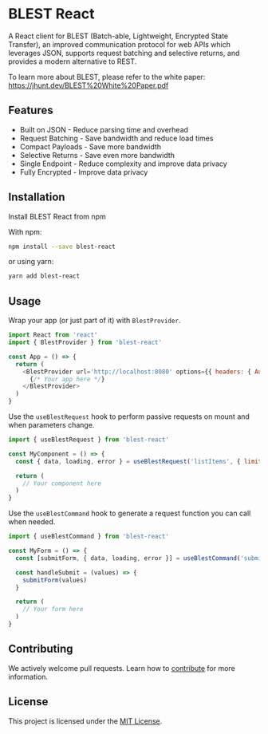 # BLEST React

A React client for BLEST (Batch-able, Lightweight, Encrypted State Transfer), an improved communication protocol for web APIs which leverages JSON, supports request batching and selective returns, and provides a modern alternative to REST.

To learn more about BLEST, please refer to the white paper: https://jhunt.dev/BLEST%20White%20Paper.pdf

## Features

- Built on JSON - Reduce parsing time and overhead
- Request Batching - Save bandwidth and reduce load times
- Compact Payloads - Save more bandwidth
- Selective Returns - Save even more bandwidth
- Single Endpoint - Reduce complexity and improve data privacy
- Fully Encrypted - Improve data privacy

## Installation

Install BLEST React from npm

With npm:
```bash
npm install --save blest-react
```
or using yarn:
```bash
yarn add blest-react
```

## Usage

Wrap your app (or just part of it) with `BlestProvider`.

```javascript
import React from 'react'
import { BlestProvider } from 'blest-react'

const App = () => {
  return (
    <BlestProvider url='http://localhost:8080' options={{ headers: { Authorization: 'Bearer token' } }}>
      {/* Your app here */}
    </BlestProvider>
  )
}
```

Use the `useBlestRequest` hook to perform passive requests on mount and when parameters change.

```javascript
import { useBlestRequest } from 'blest-react'

const MyComponent = () => {
  const { data, loading, error } = useBlestRequest('listItems', { limit: 24 }, ['data', ['pageInfo', ['endCursor', 'hasNextPage']]])

  return (
    // Your component here
  )
}
```

Use the `useBlestCommand` hook to generate a request function you can call when needed.

```javascript
import { useBlestCommand } from 'blest-react'

const MyForm = () => {
  const [submitForm, { data, loading, error }] = useBlestCommand('submitForm')

  const handleSubmit = (values) => {
    submitForm(values)
  }

  return (
    // Your form here
  )
}
```

## Contributing

We actively welcome pull requests. Learn how to [contribute](CONTRIBUTING.md) for more information.

## License

This project is licensed under the [MIT License](LICENSE).